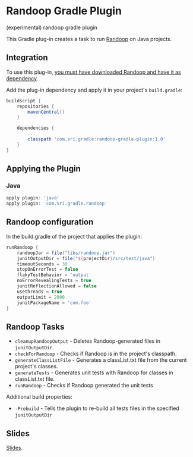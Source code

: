 # Randoop Gradle Plugin

(experimental) randoop gradle plugin

This Gradle plug-in creates a task to run [Randoop](https://randoop.github.io/randoop/) on Java projects.

## Integration

To use this plug-in, [you must have downloaded Randoop and have it as dependency](https://github.com/randoop/randoop/releases/latest).

Add the plug-in dependency and apply it in your project's `build.gradle`:

```groovy
buildscript {
    repositories {
        mavenCentral()
    }

    dependencies {
        ...
        classpath 'com.sri.gradle:randoop-gradle-plugin:1.0'
    }
}
```

## Applying the Plugin

### Java

```groovy
apply plugin: 'java'
apply plugin: 'com.sri.gradle.randoop'
```

## Randoop configuration

In the build.gradle of the project that applies the plugin:

```groovy
runRandoop {
    randoopJar = file("libs/randoop.jar")
    junitOutputDir = file("${projectDir}/src/test/java")
    timeoutSeconds = 30
    stopOnErrorTest = false
    flakyTestBehavior = 'output'
    noErrorRevealingTests = true
    junitReflectionAllowed = false
    usethreads = true
    outputLimit = 2000
    junitPackageName = 'com.foo'
}
```

## Randoop Tasks

-   `cleanupRandoopOutput` - Deletes Randoop-generated files in `junitOutputDir`.
-   `checkForRandoop` - Checks if Randoop is in the project's classpath.
-   `generateClassListFile` - Generates a classList.txt file from the current project's classes.
-   `generateTests` - Generates unit tests with Randoop for classes in classList.txt file.
-   `runRandoop` - Checks if Randoop generated the unit tests

Additional build properties:

-   `-Prebuild` - Tells the plugin to re-build all tests files in the specified `junitOutputDir`

## Slides

[Slides](https://docs.google.com/presentation/d/1YtCBqJ29rMNYvAiiHstXdWf9F68M34Hp2iufOAfETHw/edit?usp=sharing).
